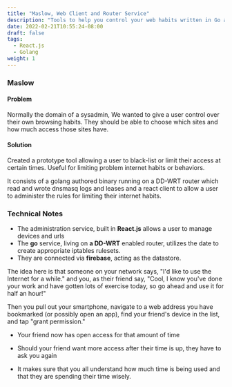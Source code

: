 ```yaml
---
title: "Maslow, Web Client and Router Service"
description: "Tools to help you control your web habits written in Go and Javascript"
date: 2022-02-21T10:55:24-08:00
draft: false
tags:
  - React.js
  - Golang
weight: 1
---
```


### Maslow

#### Problem

Normally the domain of a sysadmin, We wanted to give a user control over their own browsing habits.  They should be able to choose which sites and how much access those sites have.


#### Solution

Created a prototype tool allowing a user to black-list or limit their access at
certain times. Useful for limiting problem internet habits or behaviors.

It consists of a golang authored binary running on a DD-WRT router which read
and wrote dnsmasq logs and leases and a react client to allow a user to
administer the rules for limiting their internet habits.

<!--more-->

### Technical Notes

- The administration service, built in **React.js** allows a user to manage
  devices and urls
- The **go** service, living on **a DD-WRT** enabled router, utilizes the date
  to create appropriate iptables rulesets.
- They are connected via **firebase**, acting as the datastore.

The idea here is that someone on your network says, "I'd like to use the
Internet for a while." and you, as their friend say, "Cool, I know you've done
your work and have gotten lots of exercise today, so go ahead and use it for
half an hour!"

Then you pull out your smartphone, navigate to a web address you have
bookmarked (or possibly open an app), find your friend's device in the list,
and tap "grant permission."

- Your friend now has open access for that amount of time

- Should your friend want more access after their time is up, they have to ask
  you again

- It makes sure that you all understand how much time is being used and that
  they are spending their time wisely.

